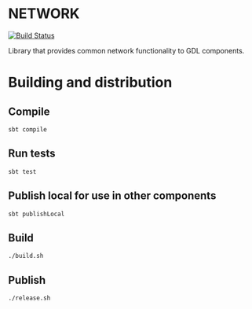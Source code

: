 # NETWORK
[![Build Status](https://travis-ci.org/GlobalDigitalLibraryio/network.svg?branch=master)](https://travis-ci.org/GlobalDigitalLibraryio/network)

Library that provides common network functionality to GDL components.

# Building and distribution

## Compile
    sbt compile

## Run tests
    sbt test

## Publish local for use in other components
	sbt publishLocal

## Build
    ./build.sh

## Publish
    ./release.sh
